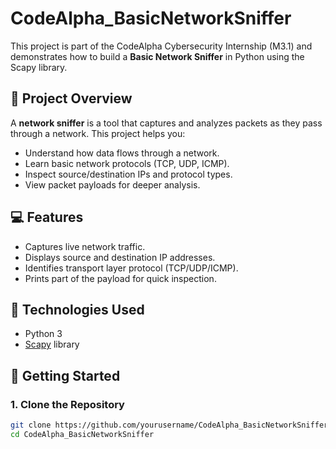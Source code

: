 # CodeAlpha_BasicNetworkSniffer

This project is part of the CodeAlpha Cybersecurity Internship (M3.1) and demonstrates how to build a **Basic Network Sniffer** in Python using the Scapy library.

## 📌 Project Overview

A **network sniffer** is a tool that captures and analyzes packets as they pass through a network. This project helps you:

- Understand how data flows through a network.
- Learn basic network protocols (TCP, UDP, ICMP).
- Inspect source/destination IPs and protocol types.
- View packet payloads for deeper analysis.

## 💻 Features

- Captures live network traffic.
- Displays source and destination IP addresses.
- Identifies transport layer protocol (TCP/UDP/ICMP).
- Prints part of the payload for quick inspection.

## 🧰 Technologies Used

- Python 3
- [Scapy](https://scapy.readthedocs.io/en/latest/) library

## 🚀 Getting Started

### 1. Clone the Repository

```bash
git clone https://github.com/yourusername/CodeAlpha_BasicNetworkSniffer.git
cd CodeAlpha_BasicNetworkSniffer
